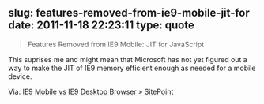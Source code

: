 slug: features-removed-from-ie9-mobile-jit-for
date: 2011-11-18 22:23:11
type: quote
---

> Features Removed from IE9 Mobile: JIT for JavaScript

This suprises me and might mean that Microsoft has not yet figured out a way to make the JIT of IE9 memory efficient enough as needed for a mobile device.

 Via: [IE9 Mobile vs IE9 Desktop Browser » SitePoint](http://www.sitepoint.com/mobile-ie9-differences/)
